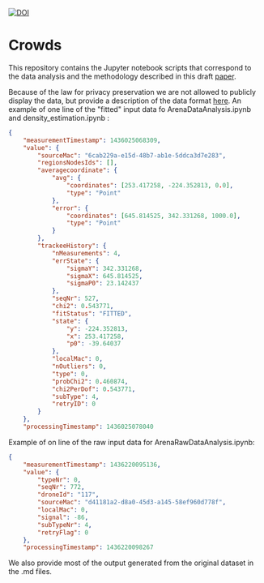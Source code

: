[![DOI](https://zenodo.org/badge/DOI/10.5281/zenodo.268639.svg)](https://doi.org/10.5281/zenodo.268639)

# Crowds

This repository contains the Jupyter notebook scripts that correspond to the data analysis and the methodology described in this draft [paper](https://github.com/sonjageorgievska/Arena/blob/master/PaperOnSmoothing/draft-31052016.pdf).

Because of the law for privacy preservation we are not allowed to publicly display the data, but provide a description of the data format [here](https://github.com/sonjageorgievska/Crowds/blob/master/density-estimation-version-2.md). An example of one line of the "fitted" input data fo ArenaDataAnalysis.ipynb and density_estimation.ipynb :

```json
{
    "measurementTimestamp": 1436025068309,
    "value": {
        "sourceMac": "6cab229a-e15d-48b7-ab1e-5ddca3d7e283",
        "regionsNodesIds": [],
        "averagecoordinate": {
            "avg": {
                "coordinates": [253.417258, -224.352813, 0.0],
                "type": "Point"
            },
            "error": {
                "coordinates": [645.814525, 342.331268, 1000.0],
                "type": "Point"
            }
        },
        "trackeeHistory": {
            "nMeasurements": 4,
            "errState": {
                "sigmaY": 342.331268,
                "sigmaX": 645.814525,
                "sigmaP0": 23.142437
            },
            "seqNr": 527,
            "chi2": 0.543771,
            "fitStatus": "FITTED",
            "state": {
                "y": -224.352813,
                "x": 253.417258,
                "p0": -39.64037
            },
            "localMac": 0,
            "nOutliers": 0,
            "type": 0,
            "probChi2": 0.460874,
            "chi2PerDof": 0.543771,
            "subType": 4,
            "retryID": 0
        }
    },
    "processingTimestamp": 1436025078040
```

Example of on line of the raw input data for ArenaRawDataAnalysis.ipynb:
```json
{
    "measurementTimestamp": 1436220095136,
    "value": {
        "typeNr": 0,
        "seqNr": 772,
        "droneId": "117",
        "sourceMac": "d41181a2-d8a0-45d3-a145-58ef960d778f",
        "localMac": 0,
        "signal": -86,
        "subTypeNr": 4,
        "retryFlag": 0
    },
    "processingTimestamp": 1436220098267
```
We also provide most of the output generated from the original dataset in the .md files. 
